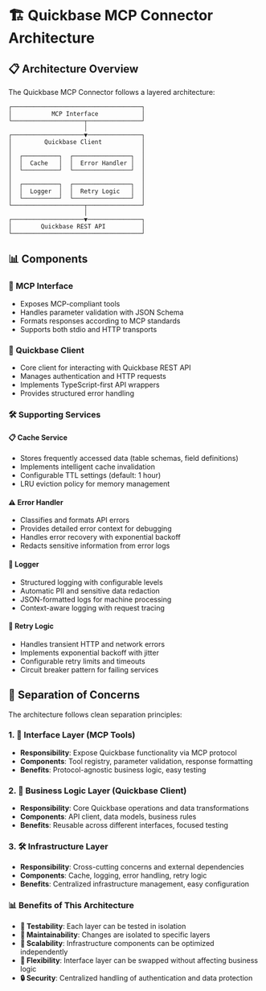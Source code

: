 # 🏗️ Quickbase MCP Connector Architecture

## 📋 Architecture Overview

The Quickbase MCP Connector follows a layered architecture:

```
┌────────────────────────────────────┐
│           MCP Interface            │
└────────────────────┬───────────────┘
                     │
┌────────────────────▼───────────────┐
│         Quickbase Client           │
│                                    │
│  ┌──────────┐  ┌────────────────┐  │
│  │  Cache   │  │  Error Handler │  │
│  └──────────┘  └────────────────┘  │
│                                    │
│  ┌──────────┐  ┌────────────────┐  │
│  │  Logger  │  │  Retry Logic   │  │
│  └──────────┘  └────────────────┘  │
└────────────────────┬───────────────┘
                     │
┌────────────────────▼───────────────┐
│        Quickbase REST API          │
└────────────────────────────────────┘
```

## 📊 Components

### 🔗 MCP Interface
- Exposes MCP-compliant tools
- Handles parameter validation with JSON Schema
- Formats responses according to MCP standards
- Supports both stdio and HTTP transports

### 🔄 Quickbase Client
- Core client for interacting with Quickbase REST API
- Manages authentication and HTTP requests
- Implements TypeScript-first API wrappers
- Provides structured error handling

### 🛠️ Supporting Services

#### 📋 Cache Service
- Stores frequently accessed data (table schemas, field definitions)
- Implements intelligent cache invalidation
- Configurable TTL settings (default: 1 hour)
- LRU eviction policy for memory management

#### ⚠️ Error Handler
- Classifies and formats API errors
- Provides detailed error context for debugging
- Handles error recovery with exponential backoff
- Redacts sensitive information from error logs

#### 📝 Logger
- Structured logging with configurable levels
- Automatic PII and sensitive data redaction
- JSON-formatted logs for machine processing
- Context-aware logging with request tracing

#### 🔄 Retry Logic
- Handles transient HTTP and network errors
- Implements exponential backoff with jitter
- Configurable retry limits and timeouts
- Circuit breaker pattern for failing services

## 🏢 Separation of Concerns

The architecture follows clean separation principles:

### 1. 🔗 Interface Layer (MCP Tools)
- **Responsibility**: Expose Quickbase functionality via MCP protocol
- **Components**: Tool registry, parameter validation, response formatting
- **Benefits**: Protocol-agnostic business logic, easy testing

### 2. 💼 Business Logic Layer (Quickbase Client)
- **Responsibility**: Core Quickbase operations and data transformations
- **Components**: API client, data models, business rules
- **Benefits**: Reusable across different interfaces, focused testing

### 3. 🛠️ Infrastructure Layer
- **Responsibility**: Cross-cutting concerns and external dependencies
- **Components**: Cache, logging, error handling, retry logic
- **Benefits**: Centralized infrastructure management, easy configuration

### 📊 Benefits of This Architecture

- **🧪 Testability**: Each layer can be tested in isolation
- **🔄 Maintainability**: Changes are isolated to specific layers
- **🚀 Scalability**: Infrastructure components can be optimized independently
- **🔌 Flexibility**: Interface layer can be swapped without affecting business logic
- **🔒 Security**: Centralized handling of authentication and data protection